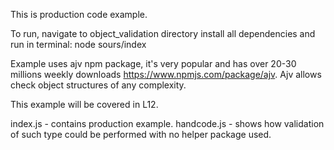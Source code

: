 This is production code example.

To run, navigate to object_validation directory install all dependencies and run in terminal:
node sours/index

Example uses ajv npm package, it's very popular and has over 20-30 millions weekly downloads https://www.npmjs.com/package/ajv. Ajv allows check object structures of any complexity.

This example will be covered in L12.

index.js - contains production example.
handcode.js - shows how validation of such type could be performed with no helper package used.
